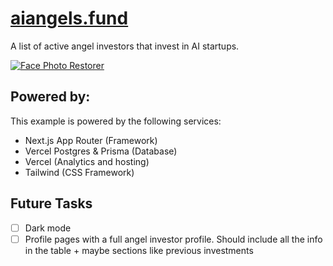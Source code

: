 # [aiangels.fund](https://www.aiangels.fund)

A list of active angel investors that invest in AI startups.

[![Face Photo Restorer](./public/og-image.png)](https://aiangels.fund/)

## Powered by:

This example is powered by the following services:

- Next.js App Router (Framework)
- Vercel Postgres & Prisma (Database)
- Vercel (Analytics and hosting)
- Tailwind (CSS Framework)

## Future Tasks

- [ ] Dark mode
- [ ] Profile pages with a full angel investor profile. Should include all the info in the table + maybe sections like previous investments
